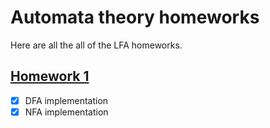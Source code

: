 # Automata theory homeworks
Here are all the all of the LFA homeworks.
## [Homework 1](./hw1/)
- [x] DFA implementation  
- [x] NFA implementation